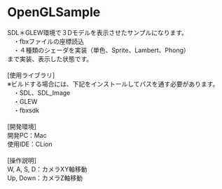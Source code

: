 # OpenGLSample
SDL＊GLEW環境で３Dモデルを表示させたサンプルになります。
<br>
　・fbxファイルの座標読込
<br>
　・４種類のシェーダを実装（単色、Sprite、Lambert、Phong）
<br>
まで実装、表示した状態です。
<br>
<br>
[使用ライブラリ]
<br>
※ビルドする場合には、下記をインストールしてパスを通す必要があります。
<br>
　・SDL、SDL_Image
<br>
　・GLEW
<br>
　・fbxsdk
<br>
<br>
[開発環境]
<br>
開発PC：Mac
<br>
使用IDE：CLion
<br>
<br>
[操作説明]
<br>
W, A, S, D：カメラXY軸移動
<br>
Up, Down：カメラZ軸移動
<br>
